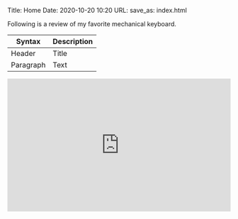 Title: Home
Date: 2020-10-20 10:20
URL:
save_as: index.html

Following is a review of my favorite mechanical keyboard.

| Syntax      | Description |
| ----------- | ----------- |
| Header      | Title       |
| Paragraph   | Text        |


<iframe src="https://www.w3schools.com" title="W3Schools Free Online Web Tutorials" width="100%" height="300" style="border:none;">
</iframe>